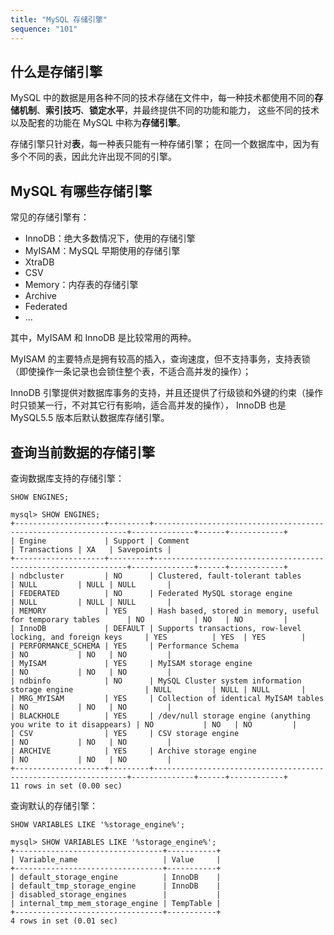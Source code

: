 ```yaml
---
title: "MySQL 存储引擎"
sequence: "101"
---
```


## 什么是存储引擎

MySQL 中的数据是用各种不同的技术存储在文件中，每一种技术都使用不同的**存储机制**、**索引技巧**、**锁定水平**，并最终提供不同的功能和能力，
这些不同的技术以及配套的功能在 MySQL 中称为**存储引擎**。

存储引擎只针对**表**，每一种表只能有一种存储引擎；
在同一个数据库中，因为有多个不同的表，因此允许出现不同的引擎。

## MySQL 有哪些存储引擎

常见的存储引擎有：

- InnoDB：绝大多数情况下，使用的存储引擎
- MyISAM：MySQL 早期使用的存储引擎
- XtraDB
- CSV
- Memory：内存表的存储引擎
- Archive
- Federated
- ...

其中，MyISAM 和 InnoDB 是比较常用的两种。

MyISAM 的主要特点是拥有较高的插入，查询速度，但不支持事务，支持表锁（即使操作一条记录也会锁住整个表，不适合高并发的操作）；

InnoDB 引擎提供对数据库事务的支持，并且还提供了行级锁和外键的约束（操作时只锁某一行，不对其它行有影响，适合高并发的操作），
InnoDB 也是 MySQL5.5 版本后默认数据库存储引擎。

## 查询当前数据的存储引擎

查询数据库支持的存储引擎：

```text
SHOW ENGINES;
```

```text
mysql> SHOW ENGINES;
+--------------------+---------+----------------------------------------------------------------+--------------+------+------------+
| Engine             | Support | Comment                                                        | Transactions | XA   | Savepoints |
+--------------------+---------+----------------------------------------------------------------+--------------+------+------------+
| ndbcluster         | NO      | Clustered, fault-tolerant tables                               | NULL         | NULL | NULL       |
| FEDERATED          | NO      | Federated MySQL storage engine                                 | NULL         | NULL | NULL       |
| MEMORY             | YES     | Hash based, stored in memory, useful for temporary tables      | NO           | NO   | NO         |
| InnoDB             | DEFAULT | Supports transactions, row-level locking, and foreign keys     | YES          | YES  | YES        |
| PERFORMANCE_SCHEMA | YES     | Performance Schema                                             | NO           | NO   | NO         |
| MyISAM             | YES     | MyISAM storage engine                                          | NO           | NO   | NO         |
| ndbinfo            | NO      | MySQL Cluster system information storage engine                | NULL         | NULL | NULL       |
| MRG_MYISAM         | YES     | Collection of identical MyISAM tables                          | NO           | NO   | NO         |
| BLACKHOLE          | YES     | /dev/null storage engine (anything you write to it disappears) | NO           | NO   | NO         |
| CSV                | YES     | CSV storage engine                                             | NO           | NO   | NO         |
| ARCHIVE            | YES     | Archive storage engine                                         | NO           | NO   | NO         |
+--------------------+---------+----------------------------------------------------------------+--------------+------+------------+
11 rows in set (0.00 sec)
```

查询默认的存储引擎：

```text
SHOW VARIABLES LIKE '%storage_engine%';
```

```text
mysql> SHOW VARIABLES LIKE '%storage_engine%';
+---------------------------------+-----------+
| Variable_name                   | Value     |
+---------------------------------+-----------+
| default_storage_engine          | InnoDB    |
| default_tmp_storage_engine      | InnoDB    |
| disabled_storage_engines        |           |
| internal_tmp_mem_storage_engine | TempTable |
+---------------------------------+-----------+
4 rows in set (0.01 sec)
```

